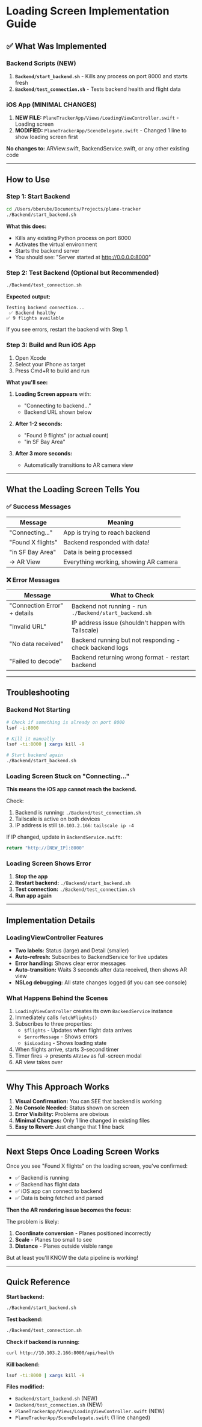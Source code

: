 # Loading Screen Implementation Guide

## ✅ What Was Implemented

### Backend Scripts (NEW)
1. **`Backend/start_backend.sh`** - Kills any process on port 8000 and starts fresh
2. **`Backend/test_connection.sh`** - Tests backend health and flight data

### iOS App (MINIMAL CHANGES)
1. **NEW FILE:** `PlaneTrackerApp/Views/LoadingViewController.swift` - Loading screen
2. **MODIFIED:** `PlaneTrackerApp/SceneDelegate.swift` - Changed 1 line to show loading screen first

**No changes to:** ARView.swift, BackendService.swift, or any other existing code

---

## How to Use

### Step 1: Start Backend

```bash
cd /Users/bberube/Documents/Projects/plane-tracker
./Backend/start_backend.sh
```

**What this does:**
- Kills any existing Python process on port 8000
- Activates the virtual environment
- Starts the backend server
- You should see: "Server started at http://0.0.0.0:8000"

### Step 2: Test Backend (Optional but Recommended)

```bash
./Backend/test_connection.sh
```

**Expected output:**
```
Testing backend connection...
 ✅ Backend healthy
✅ 9 flights available
```

If you see errors, restart the backend with Step 1.

### Step 3: Build and Run iOS App

1. Open Xcode
2. Select your iPhone as target
3. Press Cmd+R to build and run

**What you'll see:**

1. **Loading Screen appears** with:
   - "Connecting to backend..."
   - Backend URL shown below

2. **After 1-2 seconds:**
   - "Found 9 flights" (or actual count)
   - "in SF Bay Area"

3. **After 3 more seconds:**
   - Automatically transitions to AR camera view

---

## What the Loading Screen Tells You

### ✅ Success Messages

| Message | Meaning |
|---------|---------|
| "Connecting..." | App is trying to reach backend |
| "Found X flights" | Backend responded with data! |
| "in SF Bay Area" | Data is being processed |
| → AR View | Everything working, showing AR camera |

### ❌ Error Messages

| Message | What to Check |
|---------|---------------|
| "Connection Error" + details | Backend not running - run `./Backend/start_backend.sh` |
| "Invalid URL" | IP address issue (shouldn't happen with Tailscale) |
| "No data received" | Backend running but not responding - check backend logs |
| "Failed to decode" | Backend returning wrong format - restart backend |

---

## Troubleshooting

### Backend Not Starting

```bash
# Check if something is already on port 8000
lsof -i:8000

# Kill it manually
lsof -ti:8000 | xargs kill -9

# Start backend again
./Backend/start_backend.sh
```

### Loading Screen Stuck on "Connecting..."

**This means the iOS app cannot reach the backend.**

Check:
1. Backend is running: `./Backend/test_connection.sh`
2. Tailscale is active on both devices
3. IP address is still `10.103.2.166`: `tailscale ip -4`

If IP changed, update in `BackendService.swift`:
```swift
return "http://[NEW_IP]:8000"
```

### Loading Screen Shows Error

1. **Stop the app**
2. **Restart backend:** `./Backend/start_backend.sh`
3. **Test connection:** `./Backend/test_connection.sh`
4. **Run app again**

---

## Implementation Details

### LoadingViewController Features

- **Two labels:** Status (large) and Detail (smaller)
- **Auto-refresh:** Subscribes to BackendService for live updates
- **Error handling:** Shows clear error messages
- **Auto-transition:** Waits 3 seconds after data received, then shows AR view
- **NSLog debugging:** All state changes logged (if you can see console)

### What Happens Behind the Scenes

1. `LoadingViewController` creates its own `BackendService` instance
2. Immediately calls `fetchFlights()`
3. Subscribes to three properties:
   - `$flights` - Updates when flight data arrives
   - `$errorMessage` - Shows errors
   - `$isLoading` - Shows loading state
4. When flights arrive, starts 3-second timer
5. Timer fires → presents `ARView` as full-screen modal
6. AR view takes over

---

## Why This Approach Works

1. **Visual Confirmation:** You can SEE that backend is working
2. **No Console Needed:** Status shown on screen
3. **Error Visibility:** Problems are obvious
4. **Minimal Changes:** Only 1 line changed in existing files
5. **Easy to Revert:** Just change that 1 line back

---

## Next Steps Once Loading Screen Works

Once you see "Found X flights" on the loading screen, you've confirmed:
- ✅ Backend is running
- ✅ Backend has flight data
- ✅ iOS app can connect to backend
- ✅ Data is being fetched and parsed

**Then the AR rendering issue becomes the focus:**

The problem is likely:
1. **Coordinate conversion** - Planes positioned incorrectly
2. **Scale** - Planes too small to see
3. **Distance** - Planes outside visible range

But at least you'll KNOW the data pipeline is working!

---

## Quick Reference

**Start backend:**
```bash
./Backend/start_backend.sh
```

**Test backend:**
```bash
./Backend/test_connection.sh
```

**Check if backend is running:**
```bash
curl http://10.103.2.166:8000/api/health
```

**Kill backend:**
```bash
lsof -ti:8000 | xargs kill -9
```

**Files modified:**
- `Backend/start_backend.sh` (NEW)
- `Backend/test_connection.sh` (NEW)
- `PlaneTrackerApp/Views/LoadingViewController.swift` (NEW)
- `PlaneTrackerApp/SceneDelegate.swift` (1 line changed)

